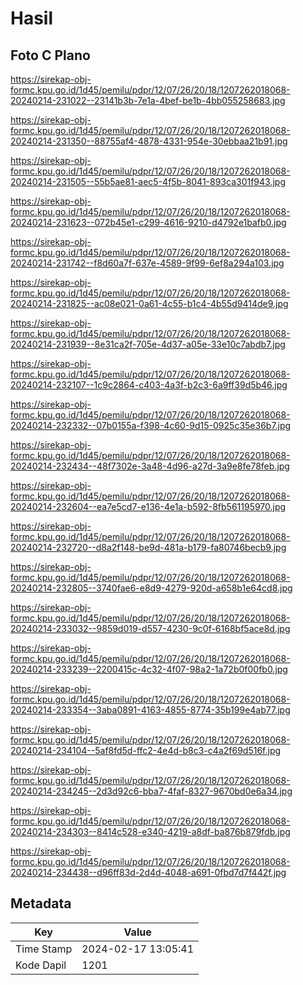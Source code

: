 # Hasil

## Foto C Plano

https://sirekap-obj-formc.kpu.go.id/1d45/pemilu/pdpr/12/07/26/20/18/1207262018068-20240214-231022--23141b3b-7e1a-4bef-be1b-4bb055258683.jpg

https://sirekap-obj-formc.kpu.go.id/1d45/pemilu/pdpr/12/07/26/20/18/1207262018068-20240214-231350--88755af4-4878-4331-954e-30ebbaa21b91.jpg

https://sirekap-obj-formc.kpu.go.id/1d45/pemilu/pdpr/12/07/26/20/18/1207262018068-20240214-231505--55b5ae81-aec5-4f5b-8041-893ca301f943.jpg

https://sirekap-obj-formc.kpu.go.id/1d45/pemilu/pdpr/12/07/26/20/18/1207262018068-20240214-231623--072b45e1-c299-4616-9210-d4792e1bafb0.jpg

https://sirekap-obj-formc.kpu.go.id/1d45/pemilu/pdpr/12/07/26/20/18/1207262018068-20240214-231742--f8d60a7f-637e-4589-9f99-6ef8a294a103.jpg

https://sirekap-obj-formc.kpu.go.id/1d45/pemilu/pdpr/12/07/26/20/18/1207262018068-20240214-231825--ac08e021-0a61-4c55-b1c4-4b55d9414de9.jpg

https://sirekap-obj-formc.kpu.go.id/1d45/pemilu/pdpr/12/07/26/20/18/1207262018068-20240214-231939--8e31ca2f-705e-4d37-a05e-33e10c7abdb7.jpg

https://sirekap-obj-formc.kpu.go.id/1d45/pemilu/pdpr/12/07/26/20/18/1207262018068-20240214-232107--1c9c2864-c403-4a3f-b2c3-6a9ff39d5b46.jpg

https://sirekap-obj-formc.kpu.go.id/1d45/pemilu/pdpr/12/07/26/20/18/1207262018068-20240214-232332--07b0155a-f398-4c60-9d15-0925c35e36b7.jpg

https://sirekap-obj-formc.kpu.go.id/1d45/pemilu/pdpr/12/07/26/20/18/1207262018068-20240214-232434--48f7302e-3a48-4d96-a27d-3a9e8fe78feb.jpg

https://sirekap-obj-formc.kpu.go.id/1d45/pemilu/pdpr/12/07/26/20/18/1207262018068-20240214-232604--ea7e5cd7-e136-4e1a-b592-8fb561195970.jpg

https://sirekap-obj-formc.kpu.go.id/1d45/pemilu/pdpr/12/07/26/20/18/1207262018068-20240214-232720--d8a2f148-be9d-481a-b179-fa80746becb9.jpg

https://sirekap-obj-formc.kpu.go.id/1d45/pemilu/pdpr/12/07/26/20/18/1207262018068-20240214-232805--3740fae6-e8d9-4279-920d-a658b1e64cd8.jpg

https://sirekap-obj-formc.kpu.go.id/1d45/pemilu/pdpr/12/07/26/20/18/1207262018068-20240214-233032--9859d019-d557-4230-9c0f-6168bf5ace8d.jpg

https://sirekap-obj-formc.kpu.go.id/1d45/pemilu/pdpr/12/07/26/20/18/1207262018068-20240214-233239--2200415c-4c32-4f07-98a2-1a72b0f00fb0.jpg

https://sirekap-obj-formc.kpu.go.id/1d45/pemilu/pdpr/12/07/26/20/18/1207262018068-20240214-233354--3aba0891-4163-4855-8774-35b199e4ab77.jpg

https://sirekap-obj-formc.kpu.go.id/1d45/pemilu/pdpr/12/07/26/20/18/1207262018068-20240214-234104--5af8fd5d-ffc2-4e4d-b8c3-c4a2f69d516f.jpg

https://sirekap-obj-formc.kpu.go.id/1d45/pemilu/pdpr/12/07/26/20/18/1207262018068-20240214-234245--2d3d92c6-bba7-4faf-8327-9670bd0e6a34.jpg

https://sirekap-obj-formc.kpu.go.id/1d45/pemilu/pdpr/12/07/26/20/18/1207262018068-20240214-234303--8414c528-e340-4219-a8df-ba876b879fdb.jpg

https://sirekap-obj-formc.kpu.go.id/1d45/pemilu/pdpr/12/07/26/20/18/1207262018068-20240214-234438--d96ff83d-2d4d-4048-a691-0fbd7d7f442f.jpg


## Metadata

| Key        | Value               |
| ---------- | ------------------- |
| Time Stamp | 2024-02-17 13:05:41 |
| Kode Dapil | 1201                |



